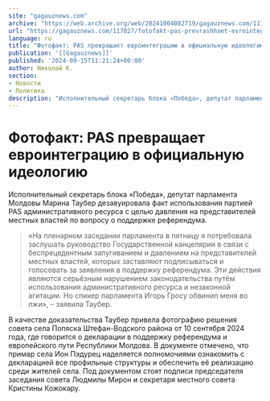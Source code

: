 ```yaml
---
site: "gagauznews.com"
archive: "https://web.archive.org/web/20241004082719/gagauznews.com/117027/fotofakt-pas-prevrashhaet-evrointegratsiyu-v-ofitsialnuyu-ideologiyu.html"
url: "https://gagauznews.com/117027/fotofakt-pas-prevrashhaet-evrointegratsiyu-v-ofitsialnuyu-ideologiyu.html"
language: ru
title: "Фотофакт: PAS превращает евроинтеграцию в официальную идеологию"
publication: '[[Gagauznews]]'
published: '2024-09-15T11:21:24+00:00'
author: Николай К.
section:
- Новости
- Политика
description: "Исполнительный секретарь блока «Победа», депутат парламента Молдовы Марина Таубер дезавуировала факт использования партией PAS административного ресурса с целью давления на представителей местных властей по вопросу о поддержке референдума. «На пленарном заседании парламента в пятницу я потребовала заслушать руководство Государственной канцелярии в связи с беспрецедентным запугиванием и давлением на представителей местных властей, которых заставляют подписываться и голосовать за заявления в поддержку референдума. Эти действия являются серьёзным нарушением законодательства путём использования административного ресурса и незаконной агитации. Но спикер парламента Игорь Гросу обвинил меня во лжи», – заявила Таубер. В качестве доказательства Таубер привела фотографию решения совета села Попяска Штефан-Водского района от 10 […]"
---
```


# Фотофакт: PAS превращает евроинтеграцию в официальную идеологию

Исполнительный секретарь блока «Победа», депутат парламента Молдовы Марина Таубер дезавуировала факт использования партией PAS административного ресурса с целью давления на представителей местных властей по вопросу о поддержке референдума.

> «На пленарном заседании парламента в пятницу я потребовала заслушать руководство Государственной канцелярии в связи с беспрецедентным запугиванием и давлением на представителей местных властей, которых заставляют подписываться и голосовать за заявления в поддержку референдума. Эти действия являются серьёзным нарушением законодательства путём использования административного ресурса и незаконной агитации. Но спикер парламента Игорь Гросу обвинил меня во лжи», – заявила Таубер.

В качестве доказательства Таубер привела фотографию решения совета села Попяска Штефан-Водского района от 10 сентября 2024 года, где говорится о декларации в поддержку референдума и европейского пути Республики Молдова. В документе отмечено, что примар села Ион Пэдурец наделяется полномочиями ознакомить с декларацией все профильные структуры и обеспечить её реализацию среди жителей села. Под документом стоят подписи председателя заседания совета Людмилы Мирон и секретаря местного совета Кристины Кожокару.